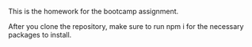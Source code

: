 This is the homework for the bootcamp assignment.

After you clone the repository, make sure to run npm i for the necessary packages to install. 
